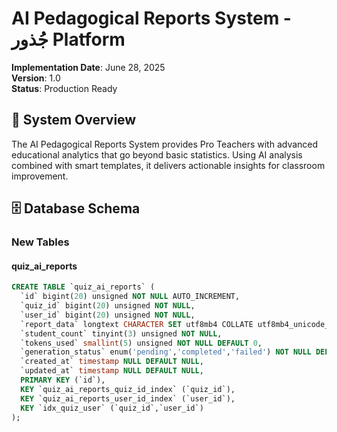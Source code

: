 # AI Pedagogical Reports System - جُذور Platform

**Implementation Date**: June 28, 2025  
**Version**: 1.0  
**Status**: Production Ready

## 🎯 System Overview

The AI Pedagogical Reports System provides Pro Teachers with advanced educational analytics that go beyond basic statistics. Using AI analysis combined with smart templates, it delivers actionable insights for classroom improvement.

## 🗄️ Database Schema

### New Tables

#### quiz_ai_reports

```sql
CREATE TABLE `quiz_ai_reports` (
  `id` bigint(20) unsigned NOT NULL AUTO_INCREMENT,
  `quiz_id` bigint(20) unsigned NOT NULL,
  `user_id` bigint(20) unsigned NOT NULL,
  `report_data` longtext CHARACTER SET utf8mb4 COLLATE utf8mb4_unicode_ci NOT NULL,
  `student_count` tinyint(3) unsigned NOT NULL,
  `tokens_used` smallint(5) unsigned NOT NULL DEFAULT 0,
  `generation_status` enum('pending','completed','failed') NOT NULL DEFAULT 'pending',
  `created_at` timestamp NULL DEFAULT NULL,
  `updated_at` timestamp NULL DEFAULT NULL,
  PRIMARY KEY (`id`),
  KEY `quiz_ai_reports_quiz_id_index` (`quiz_id`),
  KEY `quiz_ai_reports_user_id_index` (`user_id`),
  KEY `idx_quiz_user` (`quiz_id`,`user_id`)
);
```
